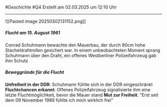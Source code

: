 #Geschichte #Q4 Erstellt am 02.03.2025 um 12:10 Uhr

---

![[Pasted image 20250302131152.png]]

##### Flucht am 15. August 1961

Conrad Schuhmann bewachte den Mauerbau, der durch 80cm hohe Stacheldrahtrollen gesichert war.
In einem unbeobachteten Moment sprang Schuhmann über den Draht, ein offenes Westberliner Polizeifahrzeug gab ihm Schutz

##### Beweggründe für die Flucht

**Unfreiheit in der DDR**: Schuhmann fühlte sich in der DDR eingeschränkt
**Fluchtchancen erkannt**: Offenes Polizeifahrzeug signalisierte ihm eine letzte Fluchtmöglichkeit, bevor die Mauer stand
**Mut zur Freiheit**: "Erst seit dem 09 November 1989 fühlte ich mich wirklich frei"


